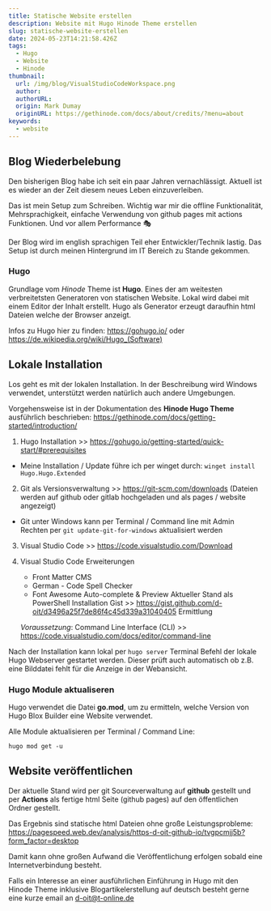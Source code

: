 ```yaml
---
title: Statische Website erstellen
description: Website mit Hugo Hinode Theme erstellen
slug: statische-website-erstellen
date: 2024-05-23T14:21:58.426Z
tags:
  - Hugo
  - Website
  - Hinode
thumbnail:
  url: /img/blog/VisualStudioCodeWorkspace.png
  author: 
  authorURL: 
  origin: Mark Dumay
  originURL: https://gethinode.com/docs/about/credits/?menu=about
keywords:
  - website
---
```


## Blog Wiederbelebung 

Den bisherigen Blog habe ich seit ein paar Jahren vernachlässigt. Aktuell ist es wieder an der Zeit diesem neues Leben einzuverleiben. 

Das ist mein Setup zum Schreiben. Wichtig war mir die offline Funktionalität, Mehrsprachigkeit, einfache Verwendung von github pages mit actions Funktionen. 
Und vor allem Performance :performing_arts:

Der Blog wird im english sprachigen Teil eher Entwickler/Technik lastig. Das Setup ist durch meinen Hintergrund im IT Bereich zu Stande gekommen. 

### Hugo 

Grundlage vom *Hinode* Theme ist **Hugo**. Eines der am weitesten verbreitetsten Generatoren von statischen Website. Lokal wird dabei mit einem Editor der Inhalt erstellt. Hugo als Generator erzeugt daraufhin html Dateien welche der Browser anzeigt. 

Infos zu Hugo hier zu finden: https://gohugo.io/ oder https://de.wikipedia.org/wiki/Hugo_(Software)

## Lokale Installation

Los geht es mit der lokalen Installation. In der Beschreibung wird Windows verwendet, unterstützt werden natürlich auch andere Umgebungen.

Vorgehensweise ist in der Dokumentation des **Hinode Hugo Theme** ausführlich beschrieben: https://gethinode.com/docs/getting-started/introduction/

1. Hugo Installation >> https://gohugo.io/getting-started/quick-start/#prerequisites
- Meine Installation / Update führe ich per winget durch:
 `winget install Hugo.Hugo.Extended`
2. Git als Versionsverwaltung >> https://git-scm.com/downloads (Dateien werden auf github oder gitlab hochgeladen und als pages / website angezeigt)
- Git unter Windows kann per Terminal / Command line mit Admin Rechten per `git update-git-for-windows` aktualisiert werden
3. Visual Studio Code >> https://code.visualstudio.com/Download
4. Visual Studio Code Erweiterungen
    - Front Matter CMS 
    - German - Code Spell Checker
    - Font Awesome Auto-complete & Preview
    Aktueller Stand als PowerShell Installation Gist >> https://gist.github.com/d-oit/d3496a25f7de86f4c45d339a31040405
    Ermittlung 

    *Voraussetzung*: Command Line Interface (CLI) >> https://code.visualstudio.com/docs/editor/command-line


Nach der Installation kann lokal per `hugo server` Terminal Befehl der lokale Hugo Webserver gestartet werden. Dieser prüft auch automatisch ob z.B. eine Bilddatei fehlt für die Anzeige in der Webansicht. 

### Hugo Module aktualiseren

Hugo verwendet die Datei **go.mod**, um zu ermitteln, welche Version von Hugo Blox Builder eine Website verwendet.

Alle Module aktualisieren per Terminal / Command Line:

`hugo mod get -u`

## Website veröffentlichen

Der aktuelle Stand wird per git Sourceverwaltung auf **github** gestellt und per **Actions** als fertige html Seite (github pages) auf den öffentlichen Ordner gestellt. 

Das Ergebnis sind statische html Dateien ohne große Leistungsprobleme: https://pagespeed.web.dev/analysis/https-d-oit-github-io/tvgpcmjj5b?form_factor=desktop

Damit kann ohne großen Aufwand die Veröffentlichung erfolgen sobald eine Internetverbindung besteht. 


Falls ein Interesse an einer ausführlichen Einführung in Hugo mit den Hinode Theme inklusive Blogartikelerstellung auf deutsch besteht gerne eine kurze email an d-oit@t-online.de








